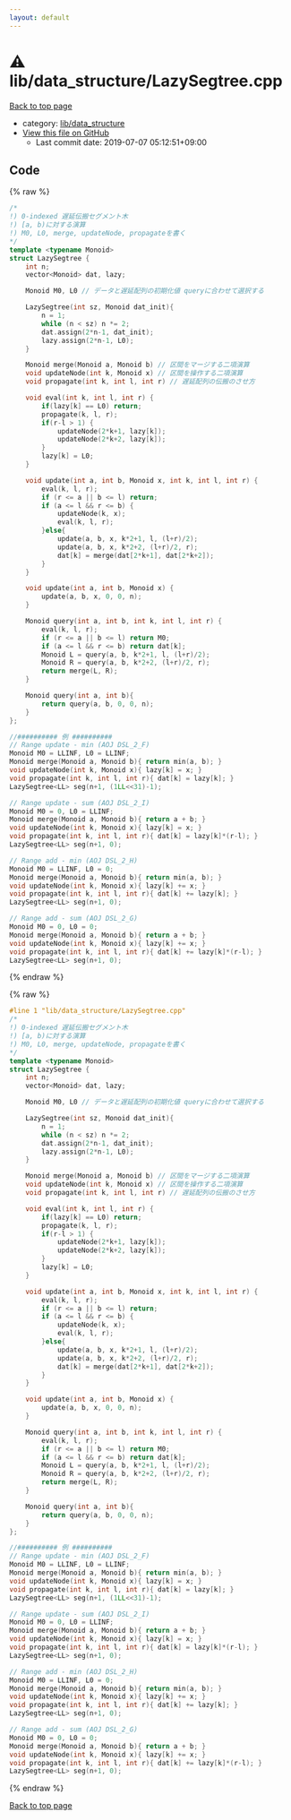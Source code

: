 ```yaml
---
layout: default
---
```


<!-- mathjax config similar to math.stackexchange -->
<script type="text/javascript" async
  src="https://cdnjs.cloudflare.com/ajax/libs/mathjax/2.7.5/MathJax.js?config=TeX-MML-AM_CHTML">
</script>
<script type="text/x-mathjax-config">
  MathJax.Hub.Config({
    TeX: { equationNumbers: { autoNumber: "AMS" }},
    tex2jax: {
      inlineMath: [ ['$','$'] ],
      processEscapes: true
    },
    "HTML-CSS": { matchFontHeight: false },
    displayAlign: "left",
    displayIndent: "2em"
  });
</script>

<script type="text/javascript" src="https://cdnjs.cloudflare.com/ajax/libs/jquery/3.4.1/jquery.min.js"></script>
<script src="https://cdn.jsdelivr.net/npm/jquery-balloon-js@1.1.2/jquery.balloon.min.js" integrity="sha256-ZEYs9VrgAeNuPvs15E39OsyOJaIkXEEt10fzxJ20+2I=" crossorigin="anonymous"></script>
<script type="text/javascript" src="../../../assets/js/copy-button.js"></script>
<link rel="stylesheet" href="../../../assets/css/copy-button.css" />


# :warning: lib/data_structure/LazySegtree.cpp

<a href="../../../index.html">Back to top page</a>

* category: <a href="../../../index.html#cf1c0d6ca83608d6888653791580480b">lib/data_structure</a>
* <a href="{{ site.github.repository_url }}/blob/master/lib/data_structure/LazySegtree.cpp">View this file on GitHub</a>
    - Last commit date: 2019-07-07 05:12:51+09:00




## Code

<a id="unbundled"></a>
{% raw %}
```cpp
/*
!) 0-indexed 遅延伝搬セグメント木
!) [a, b)に対する演算
!) M0, L0, merge, updateNode, propagateを書く
*/
template <typename Monoid>
struct LazySegtree {
    int n;
    vector<Monoid> dat, lazy;

    Monoid M0, L0 // データと遅延配列の初期化値 queryに合わせて選択する

    LazySegtree(int sz, Monoid dat_init){
        n = 1;
        while (n < sz) n *= 2;
        dat.assign(2*n-1, dat_init);
        lazy.assign(2*n-1, L0);
    }

    Monoid merge(Monoid a, Monoid b) // 区間をマージする二項演算
    void updateNode(int k, Monoid x) // 区間を操作する二項演算
    void propagate(int k, int l, int r) // 遅延配列の伝搬のさせ方

    void eval(int k, int l, int r) {
        if(lazy[k] == L0) return;
        propagate(k, l, r);
        if(r-l > 1) {
            updateNode(2*k+1, lazy[k]);
            updateNode(2*k+2, lazy[k]);
        }
        lazy[k] = L0;
    }

    void update(int a, int b, Monoid x, int k, int l, int r) {
        eval(k, l, r);
        if (r <= a || b <= l) return;
        if (a <= l && r <= b) {
            updateNode(k, x);
            eval(k, l, r);
        }else{
            update(a, b, x, k*2+1, l, (l+r)/2);
            update(a, b, x, k*2+2, (l+r)/2, r);
            dat[k] = merge(dat[2*k+1], dat[2*k+2]);
        }
    }

    void update(int a, int b, Monoid x) {
        update(a, b, x, 0, 0, n);
    }

    Monoid query(int a, int b, int k, int l, int r) {
        eval(k, l, r);
        if (r <= a || b <= l) return M0;
        if (a <= l && r <= b) return dat[k];
        Monoid L = query(a, b, k*2+1, l, (l+r)/2);
        Monoid R = query(a, b, k*2+2, (l+r)/2, r);
        return merge(L, R);
    }

    Monoid query(int a, int b){
        return query(a, b, 0, 0, n);
    }
};

//########## 例 ##########
// Range update - min (AOJ DSL_2_F)
Monoid M0 = LLINF, L0 = LLINF;
Monoid merge(Monoid a, Monoid b){ return min(a, b); }
void updateNode(int k, Monoid x){ lazy[k] = x; }
void propagate(int k, int l, int r){ dat[k] = lazy[k]; }
LazySegtree<LL> seg(n+1, (1LL<<31)-1);

// Range update - sum (AOJ DSL_2_I)
Monoid M0 = 0, L0 = LLINF;
Monoid merge(Monoid a, Monoid b){ return a + b; }
void updateNode(int k, Monoid x){ lazy[k] = x; }
void propagate(int k, int l, int r){ dat[k] = lazy[k]*(r-l); }
LazySegtree<LL> seg(n+1, 0);

// Range add - min (AOJ DSL_2_H)
Monoid M0 = LLINF, L0 = 0;
Monoid merge(Monoid a, Monoid b){ return min(a, b); }
void updateNode(int k, Monoid x){ lazy[k] += x; }
void propagate(int k, int l, int r){ dat[k] += lazy[k]; }
LazySegtree<LL> seg(n+1, 0);

// Range add - sum (AOJ DSL_2_G)
Monoid M0 = 0, L0 = 0;
Monoid merge(Monoid a, Monoid b){ return a + b; }
void updateNode(int k, Monoid x){ lazy[k] += x; }
void propagate(int k, int l, int r){ dat[k] += lazy[k]*(r-l); }
LazySegtree<LL> seg(n+1, 0);

```
{% endraw %}

<a id="bundled"></a>
{% raw %}
```cpp
#line 1 "lib/data_structure/LazySegtree.cpp"
/*
!) 0-indexed 遅延伝搬セグメント木
!) [a, b)に対する演算
!) M0, L0, merge, updateNode, propagateを書く
*/
template <typename Monoid>
struct LazySegtree {
    int n;
    vector<Monoid> dat, lazy;

    Monoid M0, L0 // データと遅延配列の初期化値 queryに合わせて選択する

    LazySegtree(int sz, Monoid dat_init){
        n = 1;
        while (n < sz) n *= 2;
        dat.assign(2*n-1, dat_init);
        lazy.assign(2*n-1, L0);
    }

    Monoid merge(Monoid a, Monoid b) // 区間をマージする二項演算
    void updateNode(int k, Monoid x) // 区間を操作する二項演算
    void propagate(int k, int l, int r) // 遅延配列の伝搬のさせ方

    void eval(int k, int l, int r) {
        if(lazy[k] == L0) return;
        propagate(k, l, r);
        if(r-l > 1) {
            updateNode(2*k+1, lazy[k]);
            updateNode(2*k+2, lazy[k]);
        }
        lazy[k] = L0;
    }

    void update(int a, int b, Monoid x, int k, int l, int r) {
        eval(k, l, r);
        if (r <= a || b <= l) return;
        if (a <= l && r <= b) {
            updateNode(k, x);
            eval(k, l, r);
        }else{
            update(a, b, x, k*2+1, l, (l+r)/2);
            update(a, b, x, k*2+2, (l+r)/2, r);
            dat[k] = merge(dat[2*k+1], dat[2*k+2]);
        }
    }

    void update(int a, int b, Monoid x) {
        update(a, b, x, 0, 0, n);
    }

    Monoid query(int a, int b, int k, int l, int r) {
        eval(k, l, r);
        if (r <= a || b <= l) return M0;
        if (a <= l && r <= b) return dat[k];
        Monoid L = query(a, b, k*2+1, l, (l+r)/2);
        Monoid R = query(a, b, k*2+2, (l+r)/2, r);
        return merge(L, R);
    }

    Monoid query(int a, int b){
        return query(a, b, 0, 0, n);
    }
};

//########## 例 ##########
// Range update - min (AOJ DSL_2_F)
Monoid M0 = LLINF, L0 = LLINF;
Monoid merge(Monoid a, Monoid b){ return min(a, b); }
void updateNode(int k, Monoid x){ lazy[k] = x; }
void propagate(int k, int l, int r){ dat[k] = lazy[k]; }
LazySegtree<LL> seg(n+1, (1LL<<31)-1);

// Range update - sum (AOJ DSL_2_I)
Monoid M0 = 0, L0 = LLINF;
Monoid merge(Monoid a, Monoid b){ return a + b; }
void updateNode(int k, Monoid x){ lazy[k] = x; }
void propagate(int k, int l, int r){ dat[k] = lazy[k]*(r-l); }
LazySegtree<LL> seg(n+1, 0);

// Range add - min (AOJ DSL_2_H)
Monoid M0 = LLINF, L0 = 0;
Monoid merge(Monoid a, Monoid b){ return min(a, b); }
void updateNode(int k, Monoid x){ lazy[k] += x; }
void propagate(int k, int l, int r){ dat[k] += lazy[k]; }
LazySegtree<LL> seg(n+1, 0);

// Range add - sum (AOJ DSL_2_G)
Monoid M0 = 0, L0 = 0;
Monoid merge(Monoid a, Monoid b){ return a + b; }
void updateNode(int k, Monoid x){ lazy[k] += x; }
void propagate(int k, int l, int r){ dat[k] += lazy[k]*(r-l); }
LazySegtree<LL> seg(n+1, 0);

```
{% endraw %}

<a href="../../../index.html">Back to top page</a>

